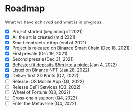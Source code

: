 # Roadmap

What we have achieved and what is in progress:

* [x] Project started (beginning of 2021)
* [x] All the art is created (mid 2021)
* [x] Smart contracts, dApp (end of 2021)
* [x] Project is released on Binance Smart Chain (Dec 18, 2021)
* [x] First presale (Dec 19, 2021)
* [x] Second presale (Dec 31, 2021)
* [x] [BeFaster.fit deposits $5m into a piglet](https://pigletz.com/news/over-6-million-worth-of-cryptocurrency-deposited-into-an-nft-piggy-bank) (Jan 4, 2022)
* [x] [Listed on Binance NFT](https://pigletz.com/news/pigletz-com-nft-piggy-bank-now-live-on-binance-nft) (Jan 28, 2022)
* [x] Deliver first 3D Prints (Q2, 2022)
* [ ] Release iOS Mobile App (Q3, 2022)
* [ ] Release DeFi Services (Q3, 2022)
* [ ] Wheel of Fortune (Q3, 2022)
* [ ] Cross-chain support (Q4, 2022)
* [ ] Enter the Metaverse (Q4, 2022)
